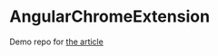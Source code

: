 # AngularChromeExtension

Demo repo for [the article](https://dev.to/bwca/turn-angular-application-into-chrome-extension-2mkn)
